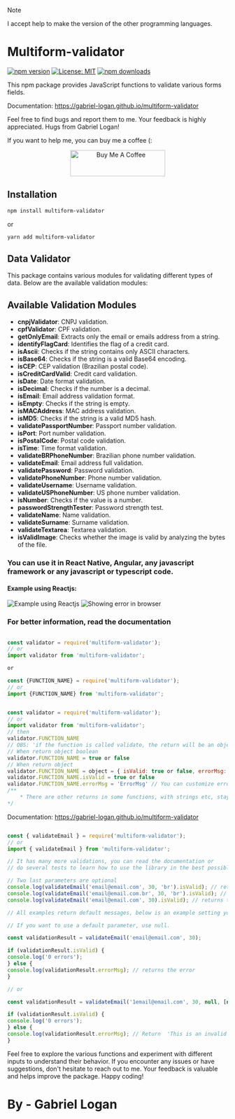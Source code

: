 > [!NOTE]
> I accept help to make the version of the other programming languages.

# Multiform-validator

[![npm version](https://badge.fury.io/js/multiform-validator.svg)](https://badge.fury.io/js/multiform-validator)
[![License: MIT](https://img.shields.io/badge/License-MIT-yellow.svg)](https://opensource.org/licenses/MIT)
[![npm downloads](https://img.shields.io/npm/dm/multiform-validator.svg?style=flat-square)](https://npm-stat.com/charts.html?package=multiform-validator)

This npm package provides JavaScript functions to validate various forms fields.

Documentation: https://gabriel-logan.github.io/multiform-validator

Feel free to find bugs and report them to me. Your feedback is highly appreciated. Hugs from Gabriel Logan!

If you want to help me, you can buy me a coffee (:

<p align="center">
	<a href="https://www.buymeacoffee.com/gabriellogan" target="_blank">
		<img src="https://cdn.buymeacoffee.com/buttons/v2/default-yellow.png" alt="Buy Me A Coffee" style="height: 60px !important;width: 217px !important;" >
	</a>
</p>

## Installation

```bash
npm install multiform-validator
```

or

```bash
yarn add multiform-validator
```

## Data Validator

This package contains various modules for validating different types of data. Below are the available validation modules:

## Available Validation Modules

- **cnpjValidator**: CNPJ validation.
- **cpfValidator**: CPF validation.
- **getOnlyEmail**: Extracts only the email or emails address from a string.
- **identifyFlagCard**: Identifies the flag of a credit card.
- **isAscii**: Checks if the string contains only ASCII characters.
- **isBase64**: Checks if the string is a valid Base64 encoding.
- **isCEP**: CEP validation (Brazilian postal code).
- **isCreditCardValid**: Credit card validation.
- **isDate**: Date format validation.
- **isDecimal**: Checks if the number is a decimal.
- **isEmail**: Email address validation format.
- **isEmpty**: Checks if the string is empty.
- **isMACAddress**: MAC address validation.
- **isMD5**: Checks if the string is a valid MD5 hash.
- **validatePassportNumber**: Passport number validation.
- **isPort**: Port number validation.
- **isPostalCode**: Postal code validation.
- **isTime**: Time format validation.
- **validateBRPhoneNumber**: Brazilian phone number validation.
- **validateEmail**: Email address full validation.
- **validatePassword**: Password validation.
- **validatePhoneNumber**: Phone number validation.
- **validateUsername**: Username validation.
- **validateUSPhoneNumber**: US phone number validation.
- **isNumber**: Checks if the value is a number.
- **passwordStrengthTester**: Password strength test.
- **validateName**: Name validation.
- **validateSurname**: Surname validation.
- **validateTextarea**: Textarea validation.
- **isValidImage**: Checks whether the image is valid by analyzing the bytes of the file.

### You can use it in React Native, Angular, any javascript framework or any javascript or typescript code.
#### Example using Reactjs:

![Example using Reactjs](https://raw.githubusercontent.com/gabriel-logan/multiform-validator/main/docs/images/exampleWithReactjs.png)
![Showing error in browser](https://raw.githubusercontent.com/gabriel-logan/multiform-validator/main/docs/images/showErro.png)

### For better information, read the documentation

```javascript

const validator = require('multiform-validator');
// or
import validator from 'multiform-validator';

or

const {FUNCTION_NAME} = require('multiform-validator');
// or
import {FUNCTION_NAME} from 'multiform-validator';

```

```javascript

const validator = require('multiform-validator');
// or
import validator from 'multiform-validator';
// then
validator.FUNCTION_NAME
// OBS: 'if the function is called validate, the return will be an object and not boolean'
// When return object boolean
validator.FUNCTION_NAME = true or false
// When return object
validator.FUNCTION_NAME = object = { isValid: true or false, errorMsg: 'stringError' }
validator.FUNCTION_NAME.isValid = true or false
validator.FUNCTION_NAME.errorMsg = 'ErrorMsg' // You can customize errors
/**
	* There are other returns in some functions, with strings etc, stay tuned
*/
```

Documentation: https://gabriel-logan.github.io/multiform-validator

```javascript

const { validateEmail } = require('multiform-validator');
// or
import { validateEmail } from 'multiform-validator';

// It has many more validations, you can read the documentation or
// do several tests to learn how to use the library in the best possible way.

// Two last parameters are optional
console.log(validateEmail('email@email.com', 30, 'br').isValid); // returns false
console.log(validateEmail('email@email.com.br', 30, 'br').isValid); // returns true
console.log(validateEmail('email@email.com', 30).isValid); // returns true

// All examples return default messages, below is an example setting your own messages

// If you want to use a default parameter, use null.

const validationResult = validateEmail('email@email.com', 30);

if (validationResult.isValid) {
console.log('0 errors');
} else {
console.log(validationResult.errorMsg); // returns the error
}

// or

const validationResult = validateEmail('1email@email.com', 30, null, [null, 'This is an invalid email with my own errors']);

if (validationResult.isValid) {
console.log('0 errors');
} else {
console.log(validationResult.errorMsg); // Return  'This is an invalid email with my own errors'
}

```

Feel free to explore the various functions and experiment with different inputs to understand their behavior. If you encounter any issues or have suggestions, don't hesitate to reach out to me. Your feedback is valuable and helps improve the package. Happy coding!

# By - Gabriel Logan
